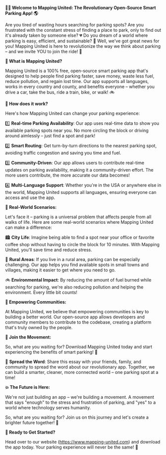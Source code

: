 **🚗💡 Welcome to Mapping United: The Revolutionary Open-Source Smart Parking App! 🌎**

Are you tired of wasting hours searching for parking spots? Are you frustrated with the constant stress of finding a place to park, only to find out it's already taken by someone else? 💔 Do you dream of a world where parking is easy, efficient, and sustainable? 🌟 Well, we've got great news for you! Mapping United is here to revolutionize the way we think about parking – and we invite YOU to join the ride! 🚀

**📍 What is Mapping United?**

Mapping United is a 100% free, open-source smart parking app that's designed to help people find parking faster, save money, waste less fuel, reduce pollution, and regain lost time. Our app supports all languages, works in every country and county, and benefits everyone – whether you drive a car, take the bus, ride a train, bike, or walk! 🚲

**🌟 How does it work?**

Here's how Mapping United can change your parking experience:

1️⃣ **Real-time Parking Availability**: Our app uses real-time data to show you available parking spots near you. No more circling the block or driving around aimlessly – just find a spot and park!

2️⃣ **Smart Routing**: Get turn-by-turn directions to the nearest parking spot, avoiding traffic congestion and saving you time and fuel.

3️⃣ **Community-Driven**: Our app allows users to contribute real-time updates on parking availability, making it a community-driven effort. The more users contribute, the more accurate our data becomes!

4️⃣ **Multi-Language Support**: Whether you're in the USA or anywhere else in the world, Mapping United supports all languages, ensuring everyone can access and use the app.

**🚗 Real-World Scenarios:**

Let's face it – parking is a universal problem that affects people from all walks of life. Here are some real-world scenarios where Mapping United can make a difference:

🏙️ **City Life**: Imagine being able to find a spot near your office or favorite coffee shop without having to circle the block for 10 minutes. With Mapping United, you'll save time and reduce stress.

🌳 **Rural Areas**: If you live in a rural area, parking can be especially challenging. Our app helps you find available spots in small towns and villages, making it easier to get where you need to go.

🚲 **Environmental Impact**: By reducing the amount of fuel burned while searching for parking, we're also reducing pollution and helping the environment. Every little bit counts!

**💪 Empowering Communities:**

At Mapping United, we believe that empowering communities is key to building a better world. Our open-source app allows developers and community members to contribute to the codebase, creating a platform that's truly owned by the people.

**🌟 Join the Movement:**

So, what are you waiting for? Download Mapping United today and start experiencing the benefits of smart parking! 📲

🤝 **Spread the Word**: Share this essay with your friends, family, and community to spread the word about our revolutionary app. Together, we can build a smarter, cleaner, more connected world – one parking spot at a time!

**💥 The Future is Here:**

We're not just building an app – we're building a movement. A movement that says "enough" to the stress and frustration of parking, and "yes" to a world where technology serves humanity.

So, what are you waiting for? Join us on this journey and let's create a brighter future together! 💫

**🎉 Ready to Get Started?**

Head over to our website (https://www.mapping-united.com) and download the app today. Your parking experience will never be the same! 🚀